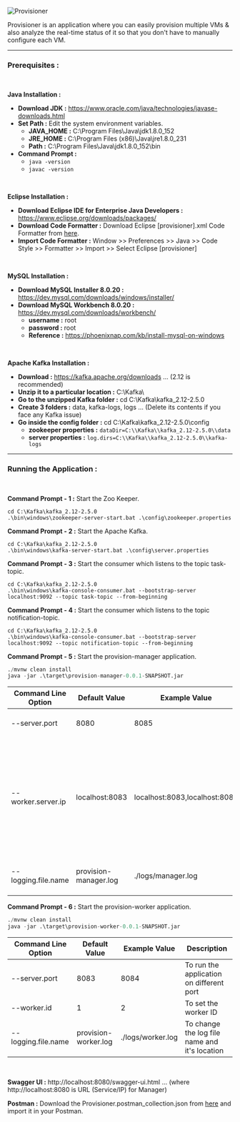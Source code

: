 <!-- Copyright 2020 MapleLabs -->
<!-- Author: Anchal Gupta (Anchal.Gupta@maplelabs.com) -->
<!-- Description: README file for Developers (Windows Setup). -->

![Provisioner](https://res.cloudinary.com/anchal-gupta/image/upload/v1596830627/Git%20Images/provisioner-logo_kh4cdd.png)

Provisioner is an application where you can easily provision multiple VMs & also analyze the real-time status of it so that you don't have to manually configure each VM.

<hr />

### Prerequisites :

<br/>

**Java Installation :** 

* **Download JDK :** https://www.oracle.com/java/technologies/javase-downloads.html
* **Set Path :** Edit the system environment variables. 
  * **JAVA_HOME :** C:\Program Files\Java\jdk1.8.0_152
  * **JRE_HOME :** C:\Program Files (x86)\Java\jre1.8.0_231
  * **Path :** C:\Program Files\Java\jdk1.8.0_152\bin
* **Command Prompt :** 
  * `java -version`
  * `javac -version`

<br/>

**Eclipse Installation :** 

* **Download Eclipse IDE for Enterprise Java Developers :** https://www.eclipse.org/downloads/packages/
* **Download Code Formatter :** Download Eclipse [provisioner].xml Code Formatter from [here](https://github.com/pramurthy/javasamples/tree/master/docs).
* **Import Code Formatter :** Window >> Preferences >> Java >> Code Style >> Formatter >> Import >> Select Eclipse [provisioner]

<br/>

**MySQL Installation :** 

* **Download MySQL Installer 8.0.20 :** https://dev.mysql.com/downloads/windows/installer/
* **Download MySQL Workbench 8.0.20 :** https://dev.mysql.com/downloads/workbench/
  * **username :** root
  * **password :** root
  * **Reference :** https://phoenixnap.com/kb/install-mysql-on-windows

<br/>

**Apache Kafka Installation :** 

* **Download :** https://kafka.apache.org/downloads ... (2.12 is recommended)
* **Unzip it to a particular location :** C:\Kafka\
* **Go to the unzipped Kafka folder :** cd C:\Kafka\kafka_2.12-2.5.0
* **Create 3 folders :** data, kafka-logs, logs ... (Delete its contents if you face any Kafka issue)
* **Go inside the config folder :** cd C:\Kafka\kafka_2.12-2.5.0\config
  * **zookeeper properties :** `dataDir=C:\\Kafka\\kafka_2.12-2.5.0\\data`
  * **server properties :** `log.dirs=C:\\Kafka\\kafka_2.12-2.5.0\\kafka-logs`

<hr />

### Running the Application :

<br/>

**Command Prompt - 1 :** Start the Zoo Keeper.
```
cd C:\Kafka\kafka_2.12-2.5.0
.\bin\windows\zookeeper-server-start.bat .\config\zookeeper.properties
```

**Command Prompt - 2 :** Start the Apache Kafka.
```
cd C:\Kafka\kafka_2.12-2.5.0
.\bin\windows\kafka-server-start.bat .\config\server.properties
```

**Command Prompt - 3 :** Start the consumer which listens to the topic task-topic.
```
cd C:\Kafka\kafka_2.12-2.5.0
.\bin\windows\kafka-console-consumer.bat --bootstrap-server localhost:9092 --topic task-topic --from-beginning
```

**Command Prompt - 4 :** Start the consumer which listens to the topic notification-topic.
```
cd C:\Kafka\kafka_2.12-2.5.0
.\bin\windows\kafka-console-consumer.bat --bootstrap-server localhost:9092 --topic notification-topic --from-beginning
```

**Command Prompt - 5 :** Start the provision-manager application.
```python
./mvnw clean install
java -jar .\target\provision-manager-0.0.1-SNAPSHOT.jar
```

Command Line Option | Default Value | Example Value | Description
---------|----------|---------|---------
 --server.port | 8080 | 8085 | To run the application on different port
 --worker.server.ip | localhost:8083 | localhost:8083,localhost:8084 | List of Worker Servers/IPs configurations <br />(If you are running multiple workers, then <br />you need to provide the list of Server/IPs <br />of those workers.)
 --logging.file.name | provision-manager.log | ./logs/manager.log | To change the log file name and it's location

**Command Prompt - 6 :** Start the provision-worker application.
```python
./mvnw clean install
java -jar .\target\provision-worker-0.0.1-SNAPSHOT.jar
```

Command Line Option | Default Value | Example Value | Description
---------|----------|---------|---------
 --server.port | 8083 | 8084 | To run the application on different port
 --worker.id | 1 | 2 | To set the worker ID
 --logging.file.name | provision-worker.log | ./logs/worker.log | To change the log file name and it's location

<br />

**Swagger UI :** http://localhost:8080/swagger-ui.html ... (where http://localhost:8080 is URL (Service/IP) for Manager)

**Postman :** Download the Provisioner.postman_collection.json from [here](https://github.com/pramurthy/javasamples/tree/master/docs) and import it in your Postman.

<br />

